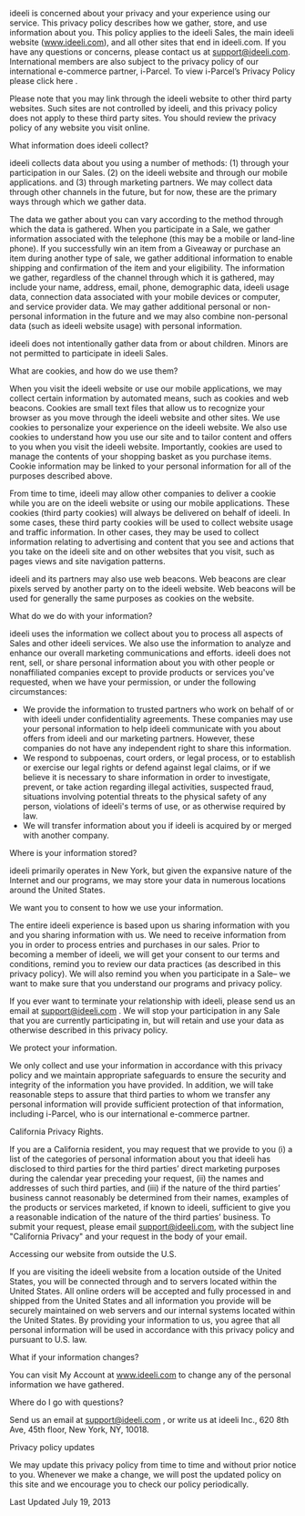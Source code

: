 ideeli is concerned about your privacy and your experience using our service. This privacy policy describes how we gather, store, and use information about you. This policy applies to the ideeli Sales, the main ideeli website (www.ideeli.com), and all other sites that end in ideeli.com. If you have any questions or concerns, please contact us at support@ideeli.com. International members are also subject to the privacy policy of our international e-commerce partner, i-Parcel. To view i-Parcel’s Privacy Policy please click here .

Please note that you may link through the ideeli website to other third party websites. Such sites are not controlled by ideeli, and this privacy policy does not apply to these third party sites. You should review the privacy policy of any website you visit online.

What information does ideeli collect?

ideeli collects data about you using a number of methods: (1) through your participation in our Sales. (2) on the ideeli website and through our mobile applications. and (3) through marketing partners. We may collect data through other channels in the future, but for now, these are the primary ways through which we gather data.

The data we gather about you can vary according to the method through which the data is gathered. When you participate in a Sale, we gather information associated with the telephone (this may be a mobile or land-line phone). If you successfully win an item from a Giveaway or purchase an item during another type of sale, we gather additional information to enable shipping and confirmation of the item and your eligibility. The information we gather, regardless of the channel through which it is gathered, may include your name, address, email, phone, demographic data, ideeli usage data, connection data associated with your mobile devices or computer, and service provider data. We may gather additional personal or non-personal information in the future and we may also combine non-personal data (such as ideeli website usage) with personal information.

ideeli does not intentionally gather data from or about children. Minors are not permitted to participate in ideeli Sales.

What are cookies, and how do we use them?

When you visit the ideeli website or use our mobile applications, we may collect certain information by automated means, such as cookies and web beacons. Cookies are small text files that allow us to recognize your browser as you move through the ideeli website and other sites. We use cookies to personalize your experience on the ideeli website. We also use cookies to understand how you use our site and to tailor content and offers to you when you visit the ideeli website. Importantly, cookies are used to manage the contents of your shopping basket as you purchase items. Cookie information may be linked to your personal information for all of the purposes described above.

From time to time, ideeli may allow other companies to deliver a cookie while you are on the ideeli website or using our mobile applications. These cookies (third party cookies) will always be delivered on behalf of ideeli. In some cases, these third party cookies will be used to collect website usage and traffic information. In other cases, they may be used to collect information relating to advertising and content that you see and actions that you take on the ideeli site and on other websites that you visit, such as pages views and site navigation patterns.

ideeli and its partners may also use web beacons. Web beacons are clear pixels served by another party on to the ideeli website. Web beacons will be used for generally the same purposes as cookies on the website.

What do we do with your information?

ideeli uses the information we collect about you to process all aspects of Sales and other ideeli services. We also use the information to analyze and enhance our overall marketing communications and efforts. ideeli does not rent, sell, or share personal information about you with other people or nonaffiliated companies except to provide products or services you've requested, when we have your permission, or under the following circumstances:

*   We provide the information to trusted partners who work on behalf of or with ideeli under confidentiality agreements. These companies may use your personal information to help ideeli communicate with you about offers from ideeli and our marketing partners. However, these companies do not have any independent right to share this information.
*   We respond to subpoenas, court orders, or legal process, or to establish or exercise our legal rights or defend against legal claims, or if we believe it is necessary to share information in order to investigate, prevent, or take action regarding illegal activities, suspected fraud, situations involving potential threats to the physical safety of any person, violations of ideeli's terms of use, or as otherwise required by law.
*   We will transfer information about you if ideeli is acquired by or merged with another company.

Where is your information stored?

ideeli primarily operates in New York, but given the expansive nature of the Internet and our programs, we may store your data in numerous locations around the United States.

We want you to consent to how we use your information.

The entire ideeli experience is based upon us sharing information with you and you sharing information with us. We need to receive information from you in order to process entries and purchases in our sales. Prior to becoming a member of ideeli, we will get your consent to our terms and conditions, remind you to review our data practices (as described in this privacy policy). We will also remind you when you participate in a Sale– we want to make sure that you understand our programs and privacy policy.

If you ever want to terminate your relationship with ideeli, please send us an email at support@ideeli.com . We will stop your participation in any Sale that you are currently participating in, but will retain and use your data as otherwise described in this privacy policy.

We protect your information.

We only collect and use your information in accordance with this privacy policy and we maintain appropriate safeguards to ensure the security and integrity of the information you have provided. In addition, we will take reasonable steps to assure that third parties to whom we transfer any personal information will provide sufficient protection of that information, including i-Parcel, who is our international e-commerce partner.

California Privacy Rights.

If you are a California resident, you may request that we provide to you (i) a list of the categories of personal information about you that ideeli has disclosed to third parties for the third parties’ direct marketing purposes during the calendar year preceding your request, (ii) the names and addresses of such third parties, and (iii) if the nature of the third parties’ business cannot reasonably be determined from their names, examples of the products or services marketed, if known to ideeli, sufficient to give you a reasonable indication of the nature of the third parties’ business. To submit your request, please email support@ideeli.com, with the subject line "California Privacy" and your request in the body of your email.

Accessing our website from outside the U.S.

If you are visiting the ideeli website from a location outside of the United States, you will be connected through and to servers located within the United States. All online orders will be accepted and fully processed in and shipped from the United States and all information you provide will be securely maintained on web servers and our internal systems located within the United States. By providing your information to us, you agree that all personal information will be used in accordance with this privacy policy and pursuant to U.S. law.

What if your information changes?

You can visit My Account at www.ideeli.com to change any of the personal information we have gathered.

Where do I go with questions?

Send us an email at support@ideeli.com , or write us at ideeli Inc., 620 8th Ave, 45th floor, New York, NY, 10018.

Privacy policy updates

We may update this privacy policy from time to time and without prior notice to you. Whenever we make a change, we will post the updated policy on this site and we encourage you to check our policy periodically.

Last Updated July 19, 2013